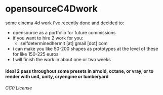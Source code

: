 # opensourceC4Dwork

some cinema 4d work i've recently done and decided to:
- opensource as a portfolio for future commissions
- if you want to hire 2 work for you: 
  - selfdeterminedhermit [at] gmail [dot] com
- i can make you like 50-200 shapes as prototypes at the level of these for like 150-225 euros
- I will finish the work in about one or two weeks

#### ideal 2 pass throughout some presets in arnold, octane, or vray, or to render with ue4, unity, cryengine or lumberyard

###### CC0 License
